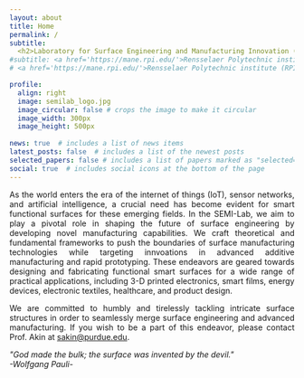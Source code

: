```yaml
---
layout: about
title: Home
permalink: /
subtitle: 
  <h2>Laboratory for Surface Engineering and Manufacturing Innovation (SEMI) </h2>
#subtitle: <a href='https://mane.rpi.edu/'>Rensselaer Polytechnic institute (RPI)</a>. Troy. NY, 12180
# <a href='https://mane.rpi.edu/'>Rensselaer Polytechnic institute (RPI)</a>. Troy. NY, 12180

profile:
  align: right
  image: semilab_logo.jpg
  image_circular: false # crops the image to make it circular
  image_width: 300px
  image_height: 500px
     
news: true  # includes a list of news items
latest_posts: false  # includes a list of the newest posts
selected_papers: false # includes a list of papers marked as "selected={true}"
social: true  # includes social icons at the bottom of the page
---
```


<style>
  .justified-text {
    text-align: justify;
  }
</style>

<body>

<p class="justified-text">
  As the world enters the era of the internet of things (IoT), sensor networks, and artificial intelligence, a crucial need has become evident for smart functional surfaces for these emerging fields. In the SEMI-Lab, we aim to play a pivotal role in shaping the future of surface engineering by developing novel manufacturing capabilities. We craft theoretical and fundamental frameworks to push the boundaries of surface manufacturing technologies while targeting innvoations in advanced additive manufacturing and rapid prototyping. These endeavors are geared towards designing and fabricating functional smart surfaces for a wide range of practical applications, including 3-D printed electronics, smart films, energy devices, electronic textiles, healthcare, and product design. 
<p class="justified-text">


<p class="justified-text">
  We are committed to humbly and tirelessly tackling intricate surface structures in order to seamlessly merge surface engineering and advanced manufacturing. If you wish to be a part of this endeavor, please contact Prof. Akin at <a href="mailto:sakin@purdue.edu">sakin@purdue.edu</a>. </p>  
  <p class="justified-text">
  <i>"God made the bulk; the surface was invented by the devil."</i>
  <br>
  <i>-Wolfgang Pauli-</i>
  </p>  